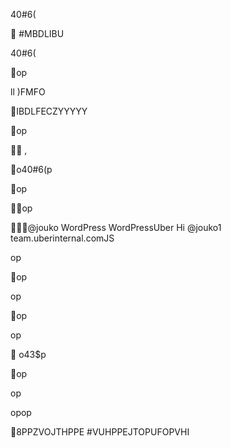 
40#6(


#MBDLIBU 







40#6(







op




 ll )FMFO





IBDLFECZYYYYY
 

op

 , 

o40#6(p

op

op

@jouko WordPress WordPressUber
Hi @jouko1 team.uberinternal.comJS



op

op

op

op

op

 o43$p

op

op











opop

8PPZVOJTHPPE #VUHPPEJTOPUFOPVHI



